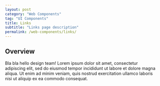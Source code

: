 ```yaml
---
layout: post
category: "Web Components"
tag: "UI Components"
title: Links
subtitle: "Links page description"
permalink: /web-components/links/
---
```


## Overview
Bla bla hello design team!
Lorem ipsum dolor sit amet, consectetur adipiscing elit, sed do eiusmod tempor incididunt ut labore et dolore magna aliqua. Ut enim ad minim veniam, quis nostrud exercitation ullamco laboris nisi ut aliquip ex ea commodo consequat.
